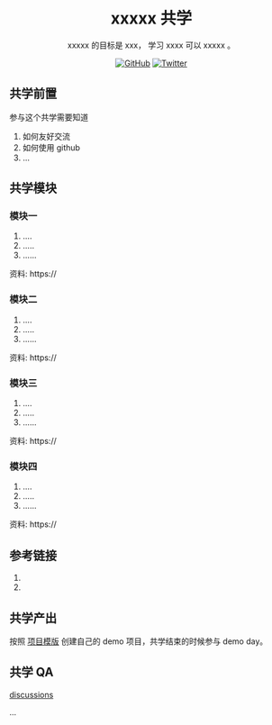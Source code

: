 <div align="center">
  <h1> xxxxx 共学 </h1>

 <p> xxxxx  的目标是 xxx， 学习 xxxx  可以 xxxxx 。</p>

 <p>
    <a href="https://github.com/CreatorsDAO"><img src="https://badgen.net/badge/icon/github?icon=github&label" alt="GitHub" /></a>
    <a href="https://twitter.com/Labs706"><img src="https://badgen.net/badge/icon/twitter?icon=twitter&label" alt="Twitter" /></a>
  </p>

</div>

## 共学前置

参与这个共学需要知道

1. 如何友好交流
2. 如何使用 github
3. ...

## 共学模块

### 模块一

1. ....
2. .....
3. ......

资料: https://

### 模块二

1. ....
2. .....
3. ......

资料: https://

### 模块三

1. ....
2. .....
3. ......

资料: https://

### 模块四

1. ....
2. .....
3. ......

资料: https://

## 参考链接

1.
2.

## 共学产出

按照 [项目模版](https://github.com/orgs/CreatorsDAO/discussions/60) 创建自己的 demo 项目，共学结束的时候参与 demo day。

## 共学 QA

[discussions](https://github.com/orgs/CreatorsDAO/discussions/categories/q-a)

...
